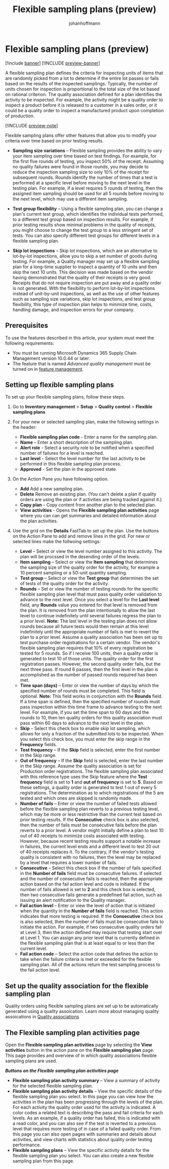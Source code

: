 ﻿---
title: Flexible sampling plans (preview)
description: 
author: johanhoffmann
ms.author: johanho
ms.reviewer: kamaybac
ms.search.form: 
ms.topic: how-to
ms.date: 04/25/2025
ms.custom: 
  - bap-template
---

# Flexible sampling plans (preview)

[!include [banner](../../includes/banner.md)]
[!INCLUDE [preview-banner](~/../shared-content/shared/preview-includes/preview-banner.md)]
<!-- KFM: Preview until further notice -->

A flexible sampling plan defines the criteria for inspecting units of items that are randomly picked from a lot to determine if the entire lot passes or fails based on the results of the inspected samplings. Typically, the number of units chosen for inspection is proportional to the total size of the lot based on rational criterion. The quality association defined for a plan identifies the activity to be inspected. For example, the activity might be a quality order to inspect a product before it is released to a customer in a sales order, or it could be a quality order to inspect a manufactured product upon completion of production.

[!INCLUDE [preview-note](~/../shared-content/shared/preview-includes/preview-note-d365.md)]

Flexible sampling plans offer other features that allow you to modify your criteria over time based on prior testing results.

- **Sampling size variations** – Flexible sampling provides the ability to vary your item sampling over time based on test findings. For example, for the first five rounds of testing, you inspect 50% of the receipt. Assuming no quality failures were found in those rounds, you may decide to reduce the inspection sampling size to only 10% of the receipt for subsequent rounds. Rounds identify the number of times that a test is performed at a specific level before moving to the next level in the testing plan. For example, if a level requires 5 rounds of testing, then the assigned item sampling should be used for all 5 rounds before moving to the next level, which may use a different item sampling.

- **Test group flexibility** – Using a flexible sampling plan, you can change a plan's current test group, which identifies the individual tests performed, to a different test group based on inspection results. For example, if prior testing results show minimal problems in the quality of receipts, you might choose to change the test group to a less stringent set of tests. You can also specify different test groups for different levels in a flexible sampling plan.

- **Skip lot inspections** – Skip lot inspections, which are an alternative to lot-by-lot inspections, allow you to skip a set number of goods during testing. For example, a Quality manager may set up a flexible sampling plan for a long-time supplier to inspect a quantity of 10 units and then skip the next 10 units. This decision was made based on the vendor having demonstrated that the quality of their receipts is very good. Receipts that do not require inspection are put away and a quality order is not generated. With the flexibility to perform lot-by-lot inspections instead of unit-by-unit inspections, as well as the use of other features such as sampling size variations, skip lot inspections, and test group flexibility, this type of inspection plan helps to minimize time, costs, handling damage, and inspection errors for your company.

## Prerequisites

To use the features described in this article, your system must meet the following requirements:

- You must be running Microsoft Dynamics 365 Supply Chain Management version 10.0.44 or later.
- The feature that is named *Advanced quality management* must be turned on in [feature management](../../fin-ops-core/fin-ops/get-started/feature-management/feature-management-overview.md).

## Setting up flexible sampling plans

To set up your flexible sampling plans, follow these steps.

1. Go to **Inventory management** \> **Setup** \> **Quality control** \> **Flexible sampling plans**

1. For your new or selected sampling plan, make the following settings in the header:

    - **Flexible sampling plan code** - Enter a name for the sampling plan. 
    - **Name**  – Enter a short description of the sampling plan.
    - **Alert role** - Select a security role to be notified when a specified number of failures for a level is reached.
    - **Last level** - Select the level number for the last activity to be performed in this flexible sampling plan process. 
    - **Approved** - Set the plan in the approved state.

1. On the Action Pane you have following option.
    - **Add** Add a new sampling plan.
    - **Delete** Remove an existing plan. (You can't delete a plan if quality orders are using the plan or if activities are being tracked against it.)
    - **Copy plan** - Copy content from another plan to the selected plan.
    - **View activities** - Opens the **Flexible sampling plan activities** page where you can can get summaries and detailed information about the plan activities. 

1. Use the grid on the **Details** FastTab to set up the plan. Use the buttons on the Action Pane to add and remove lines in the grid. For new or selected lines make the follwoing settings:

    - **Level** – Select or view the level number assigned to this activity. The plan will be procssed in the desending order of the levels.
    - **Item sampling** – Select or view the **Item sampling** that determines the sampling size of the quality order for the activity, for example a 10 percent sampling or a 50-unit quantity sampling.
    - **Test group** – Select or view the **Test group** that determines the set of tests of the quality order for the activity.
    - **Rounds** – Set or view the number of testing rounds for the specific flexible sampling plan level that must pass quality order validation to advance to the next level. Once you select a level for the **Last level** field, any **Rounds** value you entered for that level is removed from the plan. It is removed from the plan intentionally to allow the last level to continue indefinitely until several failures regress the plan to a prior level. **Note:** The last level in the testing plan does not allow rounds because all future tests would then remain at this level indefinitely until the appropriate number of fails is met to revert the plan to a prior level. Assume a quality association has been set up to test purchase order registrations for a certain vendor. The vendor's flexible sampling plan requires that 10% of every registration be tested for 5 rounds. So if I receive 100 units, then a quality order is generated to test 10 of those units. The quality order for the first registration passes. However, the second quality order fails, but the next three pass. If round 6 passes, then the first level in the plan is accomplished as the number of passed rounds required has been met.
    - **Time span (days)** – Enter or view the number of days by which the specified number of rounds must be completed. This field is optional. **Note:** This field works in conjunction with the **Rounds** field. If a time span is defined, then the specified number of rounds must pass inspection within this time frame to advance testing to the next level. For example, if you set the time span to 60 days and the rounds to 10, then ten quality orders for this quality association must pass within 60 days to advance to the next level in the plan.
    - **Skip** – Select this check box to enable skip lot sampling, which allows for only a fraction of the submitted lots to be inspected. When you select this check box, you must enter the skip range in the **Frequency** fields.
    - **Test frequency** – If the **Skip** field is selected, enter the first number in the Skip range.
    - **Out of frequency** – If the **Skip** field is selected, enter the last number in the Skip range. Assume the quality association is set for Production order registrations. The flexible sampling plan associated with this reference type uses the Skip feature where the **Test frequency** field is set to **1** and **out of frequency** is set to **5**. Based on these settings, a quality order is generated to test 1 out of every 5 registrations. The determination as to which registrations of the 5 are tested and which ones are skipped is randomly made.
    - **Number of fails** – Enter or view the number of failed tests allowed before the flexible sampling plan reverts to a previous testing level, which may be more or less restrictive than the current test based on prior testing results. If the **Consecutive** check box is also selected, then the number of fails must be consecutive fails before the plan reverts to a prior level. A vendor might initially define a plan to test 10 out of 40 receipts to minimize costs associated with testing. However, because recent testing results support a notable increase in failures, the current level ends and a different level to test 20 out of 40 receipts replaces it. To the contrary, if the vendor's testing quality is consistent with no failures, then the level may be replaced by a level that requires a lower number of fails.
    - **Consecutive** – Select this check box if the number of fails specified in the **Number of fails** field must be consecutive failures. If selected and the number of consecutive fails is reached, then the appropriate action based on the fail action level and code is initiated. If the number of fails allowed is set to **2** and this check box is selected, then two consecutive fails generate a predefined fail action, such as issuing an alert notification to the Quality manager.
    - **Fail action level** – Enter or view the level of action that is initiated when the quantity in the **Number of fails** field is reached. This action indicates that more testing is required. If the **Consecutive** check box is also selected, then the number of fails must be consecutive fails to initiate the action. For example, if two consecutive quality orders fail at Level 3, then the action defined may require that testing start over at Level 1. You can assign any prior level that is currently defined in the flexible sampling plan that is at least equal to or less than the current level.
    - **Fail action code** – Select the action code that defines the action to take when the failure criteria is met or exceeded for the flexible sampling plan. All of the actions return the test sampling process to the fail action level.

## Set up the quality association for the flexible sampling plan

Quality orders using flexible sampling plans are set up to be automatically generated using a quality assoication. Learn more about managing quality assoications in [Quality associations](quality-associations.md)

## The Flexible sampling plan activities page

Open the **Flexible sampling plan activities** page by selecting the **View activities** button in the action pane on the **Flexible sampling plan** page. This page provides and overview of in which quality associations flexible sampling plans are used.

***Buttons on the Flexible sampling plan activities page***

- **Flexible sampling plan activity summary** – View a summary of activity for the selected flexible sampling plan.
- **Flexible sampling plan activity details** – View the specific details of the flexible sampling plan you select. In this page you can view how the activities in the plan has been progressing through the levels of the plan. For each activity the quality order used for the activity is indicated. A color codes a related text is describing the pass and fail criteria for each levels. As an example, if a quality order has failed, this is indicated with a read color, and you can also see if the test is reverted to a previous level that requires more testing of in case of a failed quality order. From this page you can also open pages with summaries and details about activities, and view charts with statistics about quality order testing performance.
- **Flexible sampling plans** – View the specific activity details for the flexible sampling plan you select. You can also create a new flexible sampling plan from this page.

